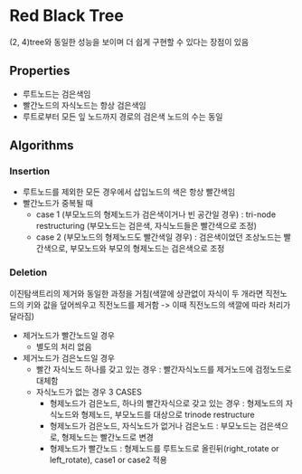 # Red Black Tree
(2, 4)tree와 동일한 성능을 보이며 더 쉽게 구현할 수 있다는 장점이 있음
## Properties
- 루트노드는 검은색임
- 빨간노드의 자식노드는 항상 검은색임
- 루트로부터 모든 잎 노드까지 경로의 검은색 노드의 수는 동일

## Algorithms
### Insertion
- 루트노드를 제외한 모든 경우에서 삽입노드의 색은 항상 빨간색임
- 빨간노드가 중복될 때
  - case 1 (부모노드의 형제노드가 검은색이거나 빈 공간일 경우) : tri-node restructuring (부모노드는 검은색, 자식노드들은 빨간색으로 조정)
  - case 2 (부모노드의 형제노드도 빨간색일 경우) : 검은색이었던 조상노드는 빨간색으로, 부모노드와 부모의 형제노드는 검은색으로 조정
### Deletion
이진탐색트리의 제거와 동일한 과정을 거침(색깔에 상관없이 자식이 두 개라면 직전노드의 키와 값을 덮어씌우고 직전노드를 제거함 -> 이때 직전노드의 색깔에 따라 처리가 달라짐)
- 제거노드가 빨간노드일 경우
  - 별도의 처리 없음
- 제거노드가 검은노드일 경우
  - 빨간 자식노드 하나를 갖고 있는 경우 : 빨간자식노드를 제거노드에 검정노드로 대체함
  - 자식노드가 없는 경우 3 CASES
    - 형제노드가 검은노드, 하나의 빨간자식으로 갖고 있는 경우 : 형제노드의 자식노드와 형제노드, 부모노드를 대상으로 trinode restructure
    - 형제노드가 검은노드, 자식노드가 없거나 검은노드 : 부모노드는 검은색으로, 형제노드는 빨간노드로 변경
    - 형제노드가 빨간노드 : 형제노드를 루트노드로 올린뒤(right_rotate or left_rotate), case1 or case2 적용